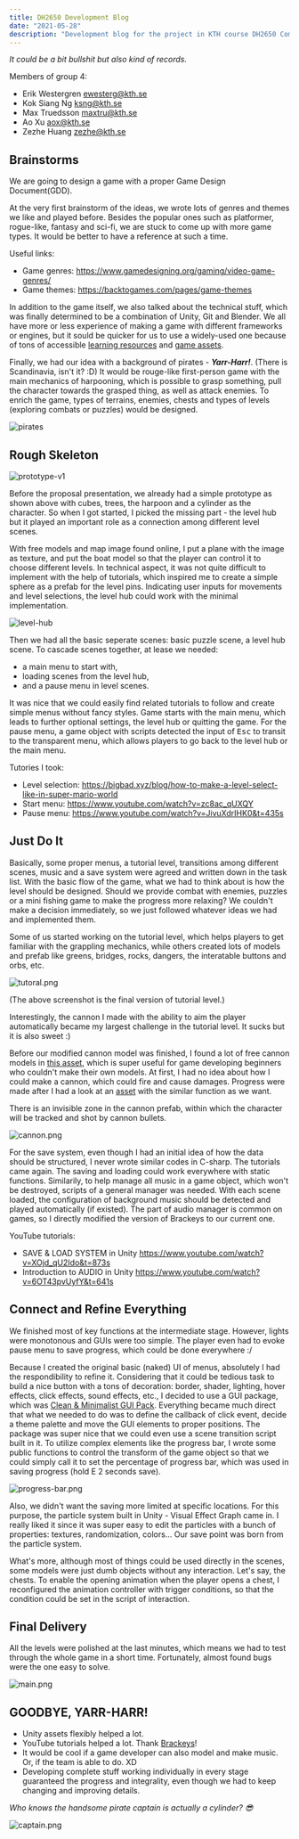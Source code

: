 ```yaml
---
title: DH2650 Development Blog
date: "2021-05-28"
description: "Development blog for the project in KTH course DH2650 Computer Game Design."
---
```


*It could be a bit bullshit but also kind of records.*

Members of group 4:
- Erik Westergren   ewesterg@kth.se
- Kok Siang Ng      ksng@kth.se
- Max Truedsson     maxtru@kth.se 
- Ao Xu             aox@kth.se
- Zezhe Huang       zezhe@kth.se

## Brainstorms

We are going to design a game with a proper Game Design Document(GDD).

At the very first brainstorm of the ideas, we wrote lots of genres and themes we like and played before. Besides the popular ones such as platformer, rogue-like, fantasy and sci-fi, we are stuck to come up with more game types. It would be better to have a reference at such a time.

Useful links:
- Game genres: https://www.gamedesigning.org/gaming/video-game-genres/
- Game themes: https://backtogames.com/pages/game-themes

In addition to the game itself, we also talked about the technical stuff, which was finally determined to be a combination of Unity, Git and Blender. We all have more or less experience of making a game with different frameworks or engines, but it sould be quicker for us to use a widely-used one because of tons of accessible [learning resources](https://learn.unity.com/) and [game assets](https://assetstore.unity.com/).

Finally, we had our idea with a background of pirates - ***Yarr-Harr!***. (There is Scandinavia, isn't it? :D) It would be rouge-like first-person game with the main mechanics of harpooning, which is possible to grasp something, pull the character towards the grasped thing, as well as attack enemies. To enrich the game, types of terrains, enemies, chests and types of levels (exploring combats or puzzles) would be designed.

![pirates](./pirates.png)

## Rough Skeleton

![prototype-v1](./prototype-v1.png)

Before the proposal presentation, we already had a simple prototype as shown above with cubes, trees, the harpoon and a cylinder as the character. So when I got started, I picked the missing part - the level hub but it played an important role as a connection among different level scenes.

With free models and map image found online, I put a plane with the image as texture, and put the boat model so that the player can control it to choose different levels. In technical aspect, it was not quite difficult to implement with the help of tutorials, which inspired me to create a simple sphere as a prefab for the level pins. Indicating user inputs for movements and level selections, the level hub could work with the minimal implementation.

![level-hub](./level-hub.png)

Then we had all the basic seperate scenes: basic puzzle scene, a level hub scene. To cascade scenes together, at lease we needed:
- a main menu to start with,
- loading scenes from the level hub, 
- and a pause menu in level scenes.

It was nice that we could easily find related tutorials to follow and create simple menus without fancy styles. Game starts with the main menu, which leads to further optional settings, the level hub or quitting the game. For the pause menu, a game object with scripts detected the input of <kbd>Esc</kbd> to transit to the transparent menu, which allows players to go back to the level hub or the main menu.

Tutories I took:
- Level selection: https://bigbad.xyz/blog/how-to-make-a-level-select-like-in-super-mario-world
- Start menu: https://www.youtube.com/watch?v=zc8ac_qUXQY
- Pause menu: https://www.youtube.com/watch?v=JivuXdrIHK0&t=435s


## Just Do It

Basically, some proper menus, a tutorial level, transitions among different scenes, music and a save system were agreed and written down in the task list. With the basic flow of the game, what we had to think about is how the level should be designed. Should we provide combat with enemies, puzzles or a mini fishing game to make the progress more relaxing? We couldn't make a decision immediately, so we just followed whatever ideas we had and implemented them.

Some of us started working on the tutorial level, which helps players to get familiar with the grappling mechanics, while others created lots of models and prefab like greens, bridges, rocks, dangers, the interatable buttons and orbs, etc. 

![tutoral.png](./tutorial.png)

(The above screenshot is the final version of tutorial level.)

Interestingly, the cannon I made with the ability to aim the player automatically became my largest challenge in the tutorial level. It sucks but it is also sweet :)

Before our modified cannon model was finished, I found a lot of free cannon models in [this asset](https://assetstore.unity.com/packages/3d/props/weapons/stylish-cannon-pack-17), which is super useful for game developing beginners who couldn't make their own models. At first, I had no idea about how I could make a cannon, which could fire and cause damages. Progress were made after I had a look at an [asset](https://assetstore.unity.com/packages/3d/environments/fantasy/goblin-cannon-145437) with the similar function as we want.

There is an invisible zone in the cannon prefab, within which the character will be tracked and shot by cannon bullets. 

![cannon.png](./cannon.png)

For the save system, even though I had an initial idea of how the data should be structured, I never wrote similar codes in C-sharp. The tutorials came again. The saving and loading could work everywhere with static functions. Similarily, to help manage all music in a game object, which won't be destroyed, scripts of a general manager was needed. With each scene loaded, the configuration of background music should be detected and played automatically (if existed). The part of audio manager is common on games, so I directly modified the version of Brackeys to our current one.

YouTube tutorials:

- SAVE & LOAD SYSTEM in Unity https://www.youtube.com/watch?v=XOjd_qU2Ido&t=873s
- Introduction to AUDIO in Unity https://www.youtube.com/watch?v=6OT43pvUyfY&t=641s


## Connect and Refine Everything

We finished most of key functions at the intermediate stage. However, lights were monotonous and GUIs were too simple. The player even had to evoke pause menu to save progress, which could be done everywhere :/ 

Because I created the original basic (naked) UI of menus, absolutely I had the respondibility to refine it. Considering that it could be tedious task to build a nice button with a tons of decoration: border, shader, lighting, hover effects, click effects, sound effects, etc., I decided to use a GUI package, which was [Clean & Minimalist GUI Pack](https://assetstore.unity.com/packages/2d/gui/clean-minimalist-gui-pack-75123). Everything became much direct that what we needed to do was to define the callback of click event, decide a theme palette and move the GUI elements to proper positions. The package was super nice that we could even use a scene transition script built in it. To utilize complex elements like the progress bar, I wrote some public functions to control the transform of the game object so that we could simply call it to set the percentage of progress bar, which was used in saving progress (hold E 2 seconds save). 

![progress-bar.png](./progress-bar.png)

Also, we didn't want the saving more limited at specific locations. For this purpose, the particle system built in Unity - Visual Effect Graph came in. I really liked it since it was super easy to edit the particles with a bunch of properties: textures, randomization, colors... Our save point was born from the particle system.

What's more, although most of things could be used directly in the scenes, some models were just dumb objects without any interaction. Let's say, the chests. To enable the opening animation when the player opens a chest, I reconfigured the animation controller with trigger conditions, so that the condition could be set in the script of interaction.


## Final Delivery

All the levels were polished at the last minutes, which means we had to test through the whole game in a short time. Fortunately, almost found bugs were the one easy to solve.

![main.png](./main.png)


## GOODBYE, YARR-HARR!

- Unity assets flexibly helped a lot.
- YouTube tutorials helped a lot. Thank [Brackeys](https://www.youtube.com/c/Brackeys)!
- It would be cool if a game developer can also model and make music. Or, if the team is able to do. XD
- Developing complete stuff working individually in every stage guaranteed the progress and integrality, even though we had to keep changing and improving details.

*Who knows the handsome pirate captain is actually a cylinder? 😎*

![captain.png](./captain.png)